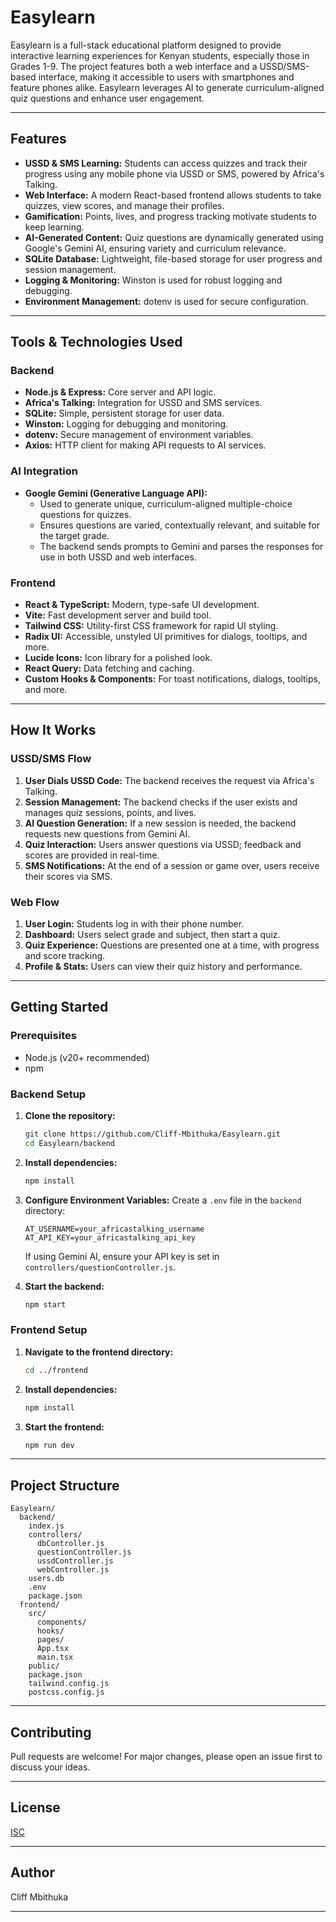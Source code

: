 # Easylearn

Easylearn is a full-stack educational platform designed to provide interactive learning experiences for Kenyan students, especially those in Grades 1-9. The project features both a web interface and a USSD/SMS-based interface, making it accessible to users with smartphones and feature phones alike. Easylearn leverages AI to generate curriculum-aligned quiz questions and enhance user engagement.

---

## Features

- **USSD & SMS Learning:** Students can access quizzes and track their progress using any mobile phone via USSD or SMS, powered by Africa's Talking.
- **Web Interface:** A modern React-based frontend allows students to take quizzes, view scores, and manage their profiles.
- **Gamification:** Points, lives, and progress tracking motivate students to keep learning.
- **AI-Generated Content:** Quiz questions are dynamically generated using Google's Gemini AI, ensuring variety and curriculum relevance.
- **SQLite Database:** Lightweight, file-based storage for user progress and session management.
- **Logging & Monitoring:** Winston is used for robust logging and debugging.
- **Environment Management:** dotenv is used for secure configuration.

---

## Tools & Technologies Used

### Backend

- **Node.js & Express:** Core server and API logic.
- **Africa's Talking:** Integration for USSD and SMS services.
- **SQLite:** Simple, persistent storage for user data.
- **Winston:** Logging for debugging and monitoring.
- **dotenv:** Secure management of environment variables.
- **Axios:** HTTP client for making API requests to AI services.

### AI Integration

- **Google Gemini (Generative Language API):**
  - Used to generate unique, curriculum-aligned multiple-choice questions for quizzes.
  - Ensures questions are varied, contextually relevant, and suitable for the target grade.
  - The backend sends prompts to Gemini and parses the responses for use in both USSD and web interfaces.

### Frontend

- **React & TypeScript:** Modern, type-safe UI development.
- **Vite:** Fast development server and build tool.
- **Tailwind CSS:** Utility-first CSS framework for rapid UI styling.
- **Radix UI:** Accessible, unstyled UI primitives for dialogs, tooltips, and more.
- **Lucide Icons:** Icon library for a polished look.
- **React Query:** Data fetching and caching.
- **Custom Hooks & Components:** For toast notifications, dialogs, tooltips, and more.

---

## How It Works

### USSD/SMS Flow

1. **User Dials USSD Code:** The backend receives the request via Africa's Talking.
2. **Session Management:** The backend checks if the user exists and manages quiz sessions, points, and lives.
3. **AI Question Generation:** If a new session is needed, the backend requests new questions from Gemini AI.
4. **Quiz Interaction:** Users answer questions via USSD; feedback and scores are provided in real-time.
5. **SMS Notifications:** At the end of a session or game over, users receive their scores via SMS.

### Web Flow

1. **User Login:** Students log in with their phone number.
2. **Dashboard:** Users select grade and subject, then start a quiz.
3. **Quiz Experience:** Questions are presented one at a time, with progress and score tracking.
4. **Profile & Stats:** Users can view their quiz history and performance.

---

## Getting Started

### Prerequisites

- Node.js (v20+ recommended)
- npm

### Backend Setup

1. **Clone the repository:**
   ```bash
   git clone https://github.com/Cliff-Mbithuka/Easylearn.git
   cd Easylearn/backend
   ```
2. **Install dependencies:**
   ```bash
   npm install
   ```
3. **Configure Environment Variables:**
   Create a `.env` file in the `backend` directory:
   ```
   AT_USERNAME=your_africastalking_username
   AT_API_KEY=your_africastalking_api_key
   ```
   If using Gemini AI, ensure your API key is set in `controllers/questionController.js`.

4. **Start the backend:**
   ```bash
   npm start
   ```

### Frontend Setup

1. **Navigate to the frontend directory:**
   ```bash
   cd ../frontend
   ```
2. **Install dependencies:**
   ```bash
   npm install
   ```
3. **Start the frontend:**
   ```bash
   npm run dev
   ```

---

## Project Structure

```
Easylearn/
  backend/
    index.js
    controllers/
      dbController.js
      questionController.js
      ussdController.js
      webController.js
    users.db
    .env
    package.json
  frontend/
    src/
      components/
      hooks/
      pages/
      App.tsx
      main.tsx
    public/
    package.json
    tailwind.config.js
    postcss.config.js
```

---

## Contributing

Pull requests are welcome! For major changes, please open an issue first to discuss your ideas.

---

## License

[ISC](LICENSE)

---

## Author

Cliff Mbithuka

---
